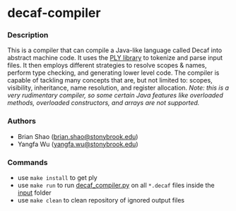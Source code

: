 # decaf-compiler

### Description
This is a compiler that can compile a Java-like language called Decaf into abstract machine code. It uses the [PLY library](https://www.dabeaz.com/ply/) to tokenize and parse input files. It then employs different strategies to resolve scopes & names, perform type checking, and generating lower level code. The compiler is capable of tackling many concepts that are, but not limited to: scopes, visibility, inheritance, name resolution, and register allocation. *Note: this is a very rudimentary compiler, so some certain Java features like overloaded methods, overloaded constructors, and arrays are not supported.*

### Authors
- Brian Shao ([brian.shao@stonybrook.edu](mailto:brian.shao@stonybrook.edu))
- Yangfa Wu ([yangfa.wu@stonybrook.edu](mailto:yangfa.wu@stonybrook.edu))

### Commands
- use `make install` to get ply
- use `make run` to run [decaf_compiler.py](src/decaf_compiler.py) on all `*.decaf` files inside the [input](input) folder
- use `make clean` to clean repository of ignored output files
